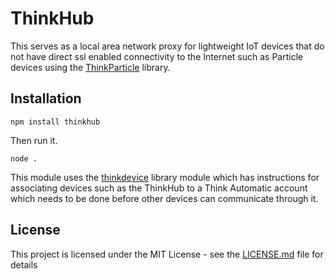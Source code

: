 # ThinkHub
This serves as a local area network proxy for lightweight IoT devices that do not have direct ssl enabled connectivity to the Internet such as Particle devices using the <a href="https://github.com/ThinkAutomatic/ThinkParticle" target="_blank">ThinkParticle</a> library.

## Installation 
```
npm install thinkhub
```
Then run it.
```
node .
```
This module uses the <a href="https://github.com/ThinkAutomatic/thinkdevice" target="_blank">thinkdevice</a> library module which has instructions for associating devices such as the ThinkHub to a Think Automatic account which needs to be done before other devices can communicate through it.

## License

This project is licensed under the MIT License - see the [LICENSE.md](LICENSE) file for details
